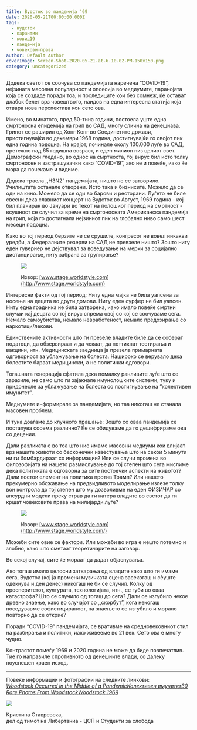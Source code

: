```yaml
---
title: Вудсток во пандемија ‘69
date: 2020-05-21T00:00:00.000Z
tags:
  - вудсток
  - карантин
  - ковид19
  - пандемија
  - човекови-права
author: Default Author
coverImage: Screen-Shot-2020-05-21-at-6.10.02-PM-150x150.png
category: uncategorized
---
```


Додека светот се соочува со пандемијата наречена “COVID-19”, нејзината масовна популарност и опсесија во медиумите, паранојата која се создаде поради тоа, и последиците кои без сомнеж, ќе остават длабок белег врз човештвото, наидов на една интересна статија која отвара нова перспектива кон сето ова.  

Имено, во минатото, пред 50-тина години, постоела уште една смртоносна епидемија на грип во САД, многу слична на денешнава. Грипот се раширил од Хонг Конг во Соединетите држави, пристигнувајќи во декември 1968 година, достигнувајќи го својот пик една година подоцна. На крајот, починале околу 100.000 луѓе во САД, претежно над 65 годишна возраст, и еден милион низ целиот свет. Демографски гледано, во однос на смртноста, тој вирус бил исто толку смртоносен и застрашувачки како “COVID-19”, ако не и повеќе, иако ќе мора да почекаме и видиме.  

Додека траела ,,H3N2” пандемијата, ништо не се затворило. Училиштата останале отворени. Исто така и бизнисите. Можело да се оди на кино. Можело да се оди во барови и ресторани. Луѓето не биле свесни дека славниот концерт на Вудсток во Август, 1969 година - кој бил планиран во Јануари во текот на полошиот период на смртност - всушност се случил за време на смртоносната Американска пандемија на грип, која го достигнала нејзиниот пик на глобално ниво само шест месеци подоцна. 

Како во тој период берзите не се срушиле, конгресот не вовел никакви уредби, а Федералните резерви на САД не превзеле ништо? Зошто ниту еден гувернер не дејствувал за воведување на мерки за социјално дистанцирање, ниту забрана за групирање?

<figure>

![](http://s23257.pcdn.co/wp-content/uploads/2015/12/Woodstock4.jpg)

<figcaption>

Извор: [www.stage.worldstyle.com](http://www.stage.worldstyle.com)

</figcaption>

</figure>

Интересни факти од тој период: Ниту една мајка не била уапсена за носење на децата во други домови. Ниту еден сурфер не бил уапсен. Ниту една градинка не била затворена, иако имало повеќе смртни случаи кај децата со тој вирус спрема овој со кој се соочуваме сега. Немало самоубиства, немало невработеност, немало предозирање со наркотици/лекови.   

Единствените активности што ги презеле владите биле да се соберат податоци, да обзервираат и да чекаат, да поттикнат тестирања и вакцини, итн. Медицинската заедница ја презела примарната одговорност за ублажување на болеста. Нашироко се верувало дека болестите бараат медицински, а не политички одговори.  

Тогашната генерација сфатила дека помалку ранливите луѓе што се заразиле, не само што ги зајакнале имунoлошките системи, туку и придонесле за ублажување на болеста со постигнување на “колективен имунитет”.   

Медиумите информирале за пандемијата, но таа никогаш не станала масовен проблем.   

И тука доаѓаме до клучното прашање: Зошто со оваа пандемија се постапува сосема различно? Ќе се обидуваме да го дешифрираме ова со децении.  

Дали разликата е во тоа што ние имаме масовни медиуми кои влијаат врз нашите животи со бесконечни известувања што на секои 5 минути ни ги бомбардираат со информации? Или се случи промена во филозофијата на нашето размислување до тој степен што сега мислиме дека политиката е одговорна за сите постоечки аспекти на животот? Дали постои елемент на политика против Трамп? Или нашето прекумерно обожавање на предвидливото моделирање излезе толку вон контрола до тој степен што му дозволивме на еден ФИЗИЧАР со апсурдни модели преку страв да ги натера владите во светот да ги кршат човековите права на милијарди луѓе?

<figure>

![](http://s23257.pcdn.co/wp-content/uploads/2015/12/Woodstock70.jpg)

<figcaption>

Извор: [www.stage.worldstyle.com](http://www.stage.worldstyle.com/)

</figcaption>

</figure>

Можеби сите овие се фактори. Или можеби во игра е нешто потемно и злобно, како што сметаат теоретичарите на заговор.

Во секој случај, сите ќе мораат да дадат објаснувања. 

Ако тогаш имало целосни затварања од владите како што ги имаме сега, Вудсток (кој ја промени музичката сцена засекогаш и сèуште одекнува и ден денес) никогаш не би се случил. Колку од просперитетот, културата, технологијата, итн., се губи во оваа катастрофа? Што се случило од тогаш до сега? Дали се изгубило некое древно знаење, како во случајот со ,,скорбут”, кога некогаш поседувавме софистицираност, па знаењето се изгубило и морало повторно да се открие? 

Поради “COVID-19” пандемијата, се вративме на средновековниот стил на разбирања и политики, иако живееме во 21 век. Сето ова е многу чудно.

Контрастот помеѓу 1969 и 2020 година не може да биде повпечатлив. Тие го направиле спротивното од денешните влади, со далеку поуспешен краен исход. 

* * *

Повеќе информации и фотографии на следните линкови:  
[_Woodstock Occurred in the Middle of a Pandemic_](https://www.anti-empire.com/woodstock-occurred-in-the-middle-of-a-pandemic/?utm_campaign=shareaholic&fbclid=IwAR2KkxEKaE1RSal5u7AROWJ9A1iQuBpOJvu8l8CQfV3DVSX3-RuNNmxRquo)[_Колективен имунитет_](https://mk.wikipedia.org/wiki/%D0%9A%D0%BE%D0%BB%D0%B5%D0%BA%D1%82%D0%B8%D0%B2%D0%B5%D0%BD_%D0%B8%D0%BC%D1%83%D0%BD%D0%B8%D1%82%D0%B5%D1%82)[_30 Rare Photos From Woodstock_](http://stage.worldlifestyle.com/trending/30-rare-photos-woodstock-v2)[_Woodstock 1969_](https://www.rocksceneauctions.com/woodstock-1969/)  

![](http://libertaniabackup.local/wp-content/uploads/2020/05/Screen-Shot-2020-05-21-at-6.10.02-PM-150x150.png)

Кристина Ставревска,  
дел од тимот на Либертаниа - ЦСП и Студенти за слобода
